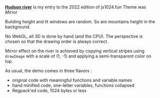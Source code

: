 **[Hudson river](https://js1024.fun/demos/2022/32/readme)** is my entry to the 2022 edition of js1024.fun
Theme was *Mirror*

Building height and lit windows are random. So are mountains height in the background.

No WebGL, all 3D is done by hand (and the CPU). The perspective is chosen so that the drawing order is always correct.

Mirror effect on the river is achieved by copying vertical stripes using `drawImage` with a scale of (1, -1) and applying a semi-transparent color on top.

As usual, the demo comes in three flavors :
 - original code with meaningful functions and variable names
 - hand minified code, one-letter variables, functions collapsed
 - Regpack'ed code, 1024 bytes or less
